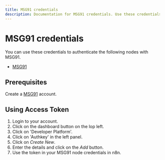 ```yaml
---
title: MSG91 credentials
description: Documentation for MSG91 credentials. Use these credentials to authenticate MSG91 in n8n, a workflow automation platform.
---
```


# MSG91 credentials

You can use these credentials to authenticate the following nodes with MSG91.

- [MSG91](/integrations/builtin/app-nodes/n8n-nodes-base.msg91/)

## Prerequisites

Create a [MSG91](https://msg91.com/) account.

## Using Access Token
1. Login to your account.
2. Click on the dashboard button on the lop left.
3. Click on 'Developer Platform'.
3. Click on 'Authkey' in the left panel.
4. Click on *Create New*.
5. Enter the details and click on the *Add* button.
6. Use the token in your MSG91 node credentials in n8n.

